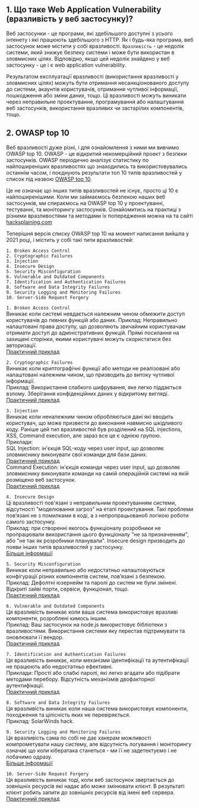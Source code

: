 ## 1. Що таке Web Application Vulnerability (вразливість у веб застосунку)?

Веб застосунки - це програми, які здебільшого доступні з усього інтенету і які працюють здебільшого з HTTP. Як і будь-яка програма, веб застосунок може містити у собі вразливості. 
`Вразливість` - це недолік системи, який знижує безпеку системи і може бути використан в зловмисних цілях. Відповідно, якщо цей недолік знайдено у веб застосунку - це і є web application vulnerability.

Результатом експлуатації вразливості (використання вразливості у зловмисних цілях) можуть бути отримання несанкціонованого доступу до системи, акаунтів користувачів, отримання чутливої інформації, пошкодження або зміни даних, тощо. Ці вразливості можуть виникати через неправильне проектування, програмування або налаштування веб застосунків, використання вразливих чи застарілих компонентів, тощо.

## 2. OWASP top 10
Веб вразливості дуже різні, і для ознайомлення з ними ми вивчимо OWASP top 10. OWASP - це відкритий некомерційний проект з безпеки застосунків. OWASP періодично аналізує статистику по найпоширеніших вразливостях що знаходились та використовувались останнім часом, і поєднують результати топ 10 типів вразливостей у список під назвою [OWASP top 10](https://owasp.org/www-project-top-ten/).

Це не означає що інших типів вразливостей не існує, просто ці 10 є найпоширенішими. Коли ми займаємось безпекою наших веб застосунків, ми спираємось на OWASP top 10 у проектуванні, тестуванні, та моніторингу застосунків. Ознайомитись на практиці з різними вразливостями та методами їх попередження можна на та сайті [hacksplaining.com](https://hacksplaining.com/owasp)

Теперішня версія списку OWASP top 10 на момент написання вийшла у 2021 році, і містить у собі такі типи вразливостей:
```
1. Broken Access Control
2. Cryptographic Failures
3. Injection
4. Insecure Design
5. Security Misconfiguration
6. Vulnerable and Outdated Components
7. Identification and Authentication Failures
8. Software and Data Integrity Failures
9. Security Logging and Monitoring Failures
10. Server-Side Request Forgery
```

`1. Broken Access Control`  
Виникає коли системі невдається належним чином обмежити доступ користувачів до певних функцій або даних.
Приклад: Неправильно налаштовані права доступу, що дозволяють звичайним користувачам отримати доступ до адміністративних функцій. Прямі посилання на захищені сторінки, якими користувачі можуть скористатися без авторизації.  
[Практичний приклад](https://hacksplaining.com/lessons/broken-access-control/start)

`2. Cryptographic Failures`  
Виникає коли криптографічні функції або методи не реалізовані або налаштовані належним чином, що призводить до витоку чутливої інформації.  
Приклад: Використання слабкого шифрування, яке легко піддається взлому. Зберігання конфіденційних даних у відкритому вигляді.  
[Практичний приклад](https://hacksplaining.com/lessons/unencrypted-communication/start)

`3. Injection`  
Виникає коли неналежним чином обробляються дані які вводить користувач, що може призвести до виконання навмисно шкідливого коду. Раніше цей тип вразливостей був розділений на SQL injections, XSS, Command execution, але зараз все це є однією групою.  
Приклади:  
SQL Injection: ін'єкція SQL-коду через user input, що дозволяє зловмиснику виконувати свої команди для бази даних.  
[Практичний приклад](https://hacksplaining.com/lessons/sql-injection/start)  
Command Execution: ін'єкція команди через user input, що дозволяє зловмиснику виконувати команди на самій операційній системі на якій розміщено веб застосунок.  
[Практичний приклад](https://hacksplaining.com/lessons/command-execution/start)  

`4. Insecure Design`  
Ці вразливості пов'язані з неправильним проектуванням системи, відсутності "моделювання загроз" на етапі проектування. Такі проблеми повʼязані не з помилками в коді, а з непропрацьованоб логікою роботи самого застосунку.  
Приклад: при створенні якогось функціоналу розробники не пропрацювали використання цього функціоналу "не за призначенням", або "не так як розробники планували". Insecure design призводить до появи інших типів вразливостей у застосунку.  
[Більше інформації](https://hacksplaining.com/lessons/insecure-design/start)

`5. Security Misconfiguration`  
Виникає коли неправильно або недостатньо налаштовуються конфігурації різних компонентів систем, повʼязані з безпекою.  
Приклад: Дефолтні юзернейм та паролі до систем не були змінені. Відкриті зайві порти, сервіси, функціонал, тощо.  
[Практичний приклад](https://hacksplaining.com/lessons/lax-security-settings/start)  

`6. Vulnerable and Outdated Components`  
Ця вразливість виникає коли ваша система використовує вразливі компоненти, розроблені кимось іншим.  
Приклад: Ваш застосунок на node.js використовує бібліотеки з вразливостями. Використання системи яку перестав підтримувати та оновлювати її вендор.  
[Практичний приклад](https://hacksplaining.com/lessons/toxic-dependencies/start)

`7. Identification and Authentication Failures`  
Ця вразливість виникає, коли механізми ідентифікації та аутентифікації не працюють або недостатньо ефективні.  
Приклади: Прості або слабкі паролі, які легко вгадати або підібрати методами перебору. Відсутність механізмів двофакторної аутентифікації.  
[Практичний приклад](https://hacksplaining.com/lessons/weak-session/start)  

`8. Software and Data Integrity Failures`  
Ця вразливість виникає коли наша система використовує компоненти, походження та цілісність яких не перевіряється.  
Приклад: SolarWinds hack.  

`9. Security Logging and Monitoring Failures`  
Ця вразливість сама по собі не дає хакерам можливості компрометувати нашу систему, але відсутність логування і моніторингу означає що коли кібератака станеться - ми її не задетектуємо і не побачимо одразу.  
[Більше інформації](https://hacksplaining.com/lessons/logging-and-monitoring/start)  

`10. Server-Side Request Forgery`  
Ця вразливість виникає тоді, коли веб застосунок звертається до зовнішніх ресурсів які надає або може змінювати клієнт. В результаті клієнт робить запити до зовнішніх ресурсів від імені веб сервера.  
[Практичний приклад](https://hacksplaining.com/lessons/ssrf/start)  


